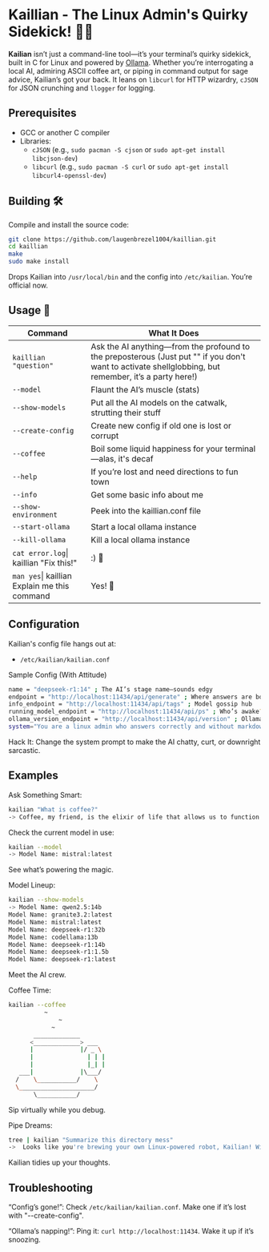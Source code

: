 # Kaillian - The Linux Admin's Quirky Sidekick! 🤖🎉

**Kailian** isn’t just a command-line tool—it’s your terminal’s quirky sidekick, built in C for Linux and powered by [Ollama](https://ollama.com/). Whether you’re interrogating a local AI, admiring ASCII coffee art, or piping in command output for sage advice, Kailian’s got your back. It leans on `libcurl` for HTTP wizardry, `cJSON` for JSON crunching and `llogger` for logging.


## Prerequisites
- GCC or another C compiler
- Libraries:
  - `cJSON` (e.g., `sudo pacman -S cjson` or `sudo apt-get install libcjson-dev`)
  - `libcurl` (e.g., `sudo pacman -S curl` or `sudo apt-get install libcurl4-openssl-dev`)


## Building 🛠️
Compile and install the source code:
```bash
git clone https://github.com/laugenbrezel1004/kaillian.git
cd kaillian
make 
sudo make install
```

Drops Kailian into `/usr/local/bin` and the config into `/etc/kailian`. You’re official now.


## Usage 🔧

Command    | What It Does
------------|-----------------
`kaillian "question"`  | Ask the AI anything—from the profound to the preposterous (Just put "" if you don't want to activate shellglobbing, but remember, it’s a party here!)
`--model`    | Flaunt the AI’s muscle (stats)
`--show-models`   | Put all the AI models on the catwalk, strutting their stuff
`--create-config`   | Create new config if old one is lost or corrupt
`--coffee`     | Boil some liquid happiness for your terminal—alas, it's decaf
`--help`     | If you’re lost and need directions to fun town
`--info`     | Get some basic info about me
`--show-environment`     | Peek into the kaillian.conf file
`--start-ollama`     | Start a local ollama instance
`--kill-ollama`     | Kill a local ollama instance
`cat error.log`\| kaillian "Fix this!"| :) 🤖
`man yes`\| kaillian Explain me this command| Yes! 🚀


## Configuration

Kailian's config file hangs out at:

- `/etc/kailian/kailian.conf` 

Sample Config (With Attitude)
```bash
name = "deepseek-r1:14" ; The AI’s stage name—sounds edgy
endpoint = "http://localhost:11434/api/generate" ; Where answers are born
info_endpoint = "http://localhost:11434/api/tags" ; Model gossip hub
running_model_endpoint = "http://localhost:11434/api/ps" ; Who’s awake?
ollama_version_endpoint = "http://localhost:11434/api/version" ; Ollama’s flex
system="You are a linux admin who answers correctly and without markdown" ; AI’s vibe—gruff but helpful
```
Hack It: Change the system prompt to make the AI chatty, curt, or downright sarcastic.

## Examples

Ask Something Smart:
```bash
kailian "What is coffee?"
-> Coffee, my friend, is the elixir of life that allows us to function before we've fully processed the fact that it's still morning.
```

Check the current model in use:
```bash
kailian --model
-> Model Name: mistral:latest
```
See what’s powering the magic.

Model Lineup:
```bash
kailian --show-models
-> Model Name: qwen2.5:14b
Model Name: granite3.2:latest
Model Name: mistral:latest
Model Name: deepseek-r1:32b
Model Name: codellama:13b
Model Name: deepseek-r1:14b
Model Name: deepseek-r1:1.5b
Model Name: deepseek-r1:latest
```
Meet the AI crew.

Coffee Time:
```bash
kailian --coffee
          ~      
              ~    
            ~      
       _____________
      <_____________> ___
      |             |/ _ \
      |               | | |
      |               |_| |
   ___|             |\___/
  /    \___________/    \
  \_____________________/
       \___________/

```
Sip virtually while you debug.

Pipe Dreams:
```bash
tree | kailian "Summarize this directory mess"
->  Looks like you're brewing your own Linux-powered robot, Kailian! With this many lines of code, I hope it can make me a cup of coffee when I ask it nicely.
```
Kailian tidies up your thoughts.

## Troubleshooting

“Config’s gone!”: Check `/etc/kailian/kailian.conf`. Make one if it’s lost with "--create-config".

“Ollama’s napping!”: Ping it: `curl http://localhost:11434`. Wake it up if it’s snoozing.

